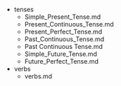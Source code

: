 - tenses
  - Simple_Present_Tense.md
  - Present_Continuous_Tense.md
  - Present_Perfect_Tense.md
  - Past_Continuous_Tense.md
  - Past Continuous Tense.md
  - Simple_Future_Tense.md
  - Future_Perfect_Tense.md
- verbs
  - verbs.md

